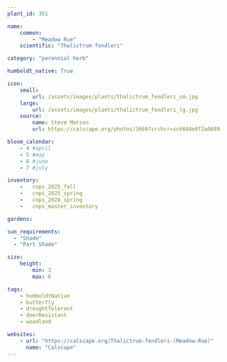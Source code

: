 ```yaml
---
plant_id: 361

name: 
    common: 
        - "Meadow Rue"
    scientific: "Thalictrum fendleri"

category: "perennial herb"

humboldt_native: True

icon: 
    small: 
        url: /assets/images/plants/thalictrum_fendleri_sm.jpg 
    large: 
        url: /assets/images/plants/thalictrum_fendleri_lg.jpg 
    source: 
        name: Steve Matson 
        url: https://calscape.org/photos/3669?srchcr=sc6604e8f2a0689 

bloom_calendar: 
    - 4 #april
    - 5 #may
    - 6 #june
    - 7 #july

inventory: 
    -   cnps_2025_fall
    -   cnps_2025_spring
    -   cnps_2024_spring
    -   cnps_master_inventory

gardens:  

sun_requirements:
  - "Shade"
  - "Part Shade"

size:
    height: 
        min: 3
        max: 6

tags: 
    - humboldtNative
    - butterfly
    - droughtTolerant
    - deerResistant
    - woodland

websites:
    - url: "https://calscape.org/Thalictrum-fendleri-(Meadow-Rue)"
      name: "Calscape"
---
```

